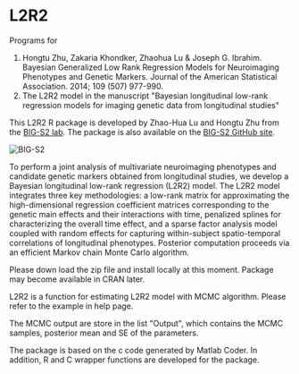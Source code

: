 # L2R2
Programs for

1. Hongtu Zhu, Zakaria Khondker, Zhaohua Lu & Joseph G. Ibrahim. Bayesian Generalized Low Rank Regression Models for Neuroimaging Phenotypes and Genetic Markers. Journal of the American Statistical Association. 2014; 109 (507) 977-990.
2. The L2R2 model in the manuscript "Bayesian longitudinal low-rank regression models for imaging genetic data from longitudinal studies"

This L2R2 R package is developed by Zhao-Hua Lu and Hongtu Zhu from the [BIG-S2 lab](http://odin.mdacc.tmc.edu/bigs2/). The package is also available on the [BIG-S2 GitHub site](https://github.com/BIG-S2).

![BIG-S2](https://avatars3.githubusercontent.com/u/22728420?v=3&s=400 "BIG-S2")

To perform a joint analysis of multivariate  neuroimaging phenotypes and candidate genetic markers obtained from longitudinal  studies, we develop a Bayesian longitudinal low-rank regression (L2R2) model. The L2R2 model integrates three key methodologies: a low-rank matrix for approximating the high-dimensional regression coefficient matrices corresponding to the genetic main effects and their interactions with time, penalized splines for characterizing the overall time effect, and a sparse factor analysis model coupled with random effects for capturing within-subject spatio-temporal correlations of longitudinal phenotypes. Posterior computation proceeds via an efficient Markov chain Monte Carlo algorithm.

Please down load the zip file and install locally at this moment. Package may become available in CRAN later.

L2R2 is a function for estimating L2R2 model with MCMC algorithm. Please refer to the example in help page.

The MCMC output are store in the list "Output", which contains the MCMC samples, posterior mean and SE of the parameters.

The package is based on the c code generated by Matlab Coder. In addition, R and C wrapper functions are developed for the package.

